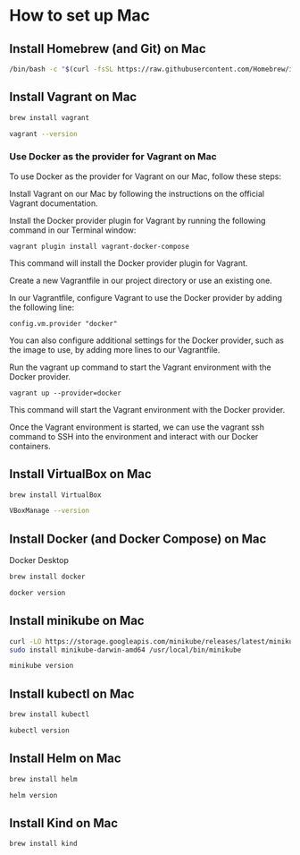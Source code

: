 # How to set up Mac

## Install Homebrew (and Git) on Mac

```bash
/bin/bash -c "$(curl -fsSL https://raw.githubusercontent.com/Homebrew/install/HEAD/install.sh)"
```

## Install Vagrant on Mac

```bash
brew install vagrant

vagrant --version
```

### Use Docker as the provider for Vagrant on Mac

To use Docker as the provider for Vagrant on our Mac, follow these steps:

Install Vagrant on our Mac by following the instructions on the official Vagrant documentation.

Install the Docker provider plugin for Vagrant by running the following command in our Terminal window:

`vagrant plugin install vagrant-docker-compose`

This command will install the Docker provider plugin for Vagrant.

Create a new Vagrantfile in our project directory or use an existing one.

In our Vagrantfile, configure Vagrant to use the Docker provider by adding the following line:

`config.vm.provider "docker"`

You can also configure additional settings for the Docker provider, such as the image to use, by adding more lines to our Vagrantfile.

Run the vagrant up command to start the Vagrant environment with the Docker provider.

`vagrant up --provider=docker`

This command will start the Vagrant environment with the Docker provider.

Once the Vagrant environment is started, we can use the vagrant ssh command to SSH into the environment and interact with our Docker containers.

## Install VirtualBox on Mac

```bash
brew install VirtualBox

VBoxManage --version
```

## Install Docker (and Docker Compose) on Mac

Docker Desktop

```bash
brew install docker

docker version
```

## Install minikube on Mac

```bash
curl -LO https://storage.googleapis.com/minikube/releases/latest/minikube-darwin-amd64 && \
sudo install minikube-darwin-amd64 /usr/local/bin/minikube

minikube version
```

## Install kubectl on Mac

```bash
brew install kubectl

kubectl version
```

## Install Helm on Mac

```bash
brew install helm

helm version
```

## Install Kind on Mac

```bash
brew install kind
```
